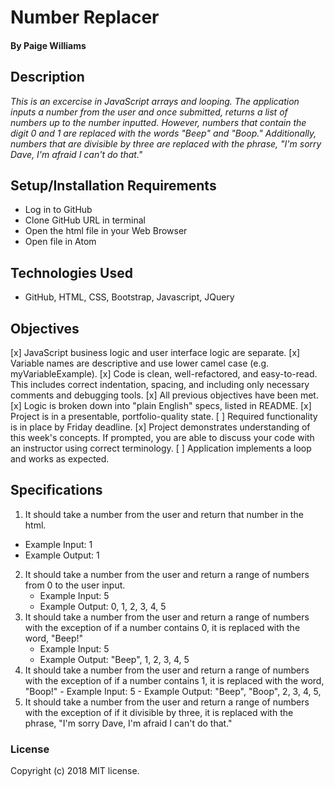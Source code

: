 # Number Replacer

#### By Paige Williams

## Description

_This is an excercise in JavaScript arrays and looping. The application inputs a number from the user and once submitted, returns a list of numbers up to the number inputted. However, numbers that contain the digit 0 and 1 are replaced with the words "Beep" and "Boop." Additionally, numbers that are divisible by three are replaced with the phrase, "I'm sorry Dave, I'm afraid I can't do that."_

## Setup/Installation Requirements

* Log in to GitHub
* Clone GitHub URL in terminal
* Open the html file in your Web Browser
* Open file in Atom

## Technologies Used
 * GitHub, HTML, CSS, Bootstrap, Javascript, JQuery

## Objectives

[x] JavaScript business logic and user interface logic are separate.
[x] Variable names are descriptive and use lower camel case (e.g. myVariableExample).
[x] Code is clean, well-refactored, and easy-to-read. This includes correct indentation, spacing, and including only necessary comments and debugging tools.
[x] All previous objectives have been met.
[x] Logic is broken down into "plain English" specs, listed in README.
[x] Project is in a presentable, portfolio-quality state.
[ ] Required functionality is in place by Friday deadline.
[x] Project demonstrates understanding of this week's concepts. If prompted, you are able to discuss your code with an instructor using correct terminology.
[ ] Application implements a loop and works as expected.

## Specifications

1. It should take a number from the user and return that number in the html.
  - Example Input: 1
  - Example Output: 1
2. It should take a number from the user and return a range of numbers from 0 to the user input.
    - Example Input: 5
    - Example Output: 0, 1, 2, 3, 4, 5
3. It should take a number from the user and return a range of numbers with the exception of if a number contains 0, it is replaced with the word, "Beep!"
    - Example Input: 5
    - Example Output: "Beep", 1, 2, 3, 4, 5
  4. It should take a number from the user and return a range of numbers with the exception of if a number contains 1, it is replaced with the word, "Boop!"
    - Example Input: 5
    - Example Output: "Beep", "Boop", 2, 3, 4, 5,
  5. It should take a number from the user and return a range of numbers with the exception of if it divisible by three, it is replaced with the phrase, "I'm sorry Dave, I'm afraid I can't do that."

### License
Copyright (c) 2018 MIT license.
